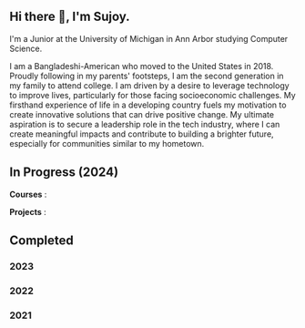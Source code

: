## Hi there 👋, I'm Sujoy.
I'm a Junior at the University of Michigan in Ann Arbor studying Computer Science.

I am a Bangladeshi-American who moved to the United States in 2018. Proudly following in my parents' footsteps, I am the second generation in my family to attend college. I am driven by a desire to leverage technology to improve lives, particularly for those facing socioeconomic challenges. My firsthand experience of life in a developing country fuels my motivation to create innovative solutions that can drive positive change. My ultimate aspiration is to secure a leadership role in the tech industry, where I can create meaningful impacts and contribute to building a brighter future, especially for communities similar to my hometown.

## In Progress (2024)
**Courses** :

**Projects** :

## Completed
### 2023

### 2022

### 2021

<!--
**Sujoy-Barua/Sujoy-Barua** is a ✨ _special_ ✨ repository because its `README.md` (this file) appears on your GitHub profile.

Here are some ideas to get you started:

- 🔭 I’m currently working on ...
- 🌱 I’m currently learning ...
- 👯 I’m looking to collaborate on ...
- 🤔 I’m looking for help with ...
- 💬 Ask me about ...
- 📫 How to reach me: ...
- 😄 Pronouns: ...
- ⚡ Fun fact: ...
-->
